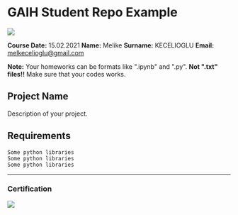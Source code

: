 # GAIH Student Repo Example
![](img/logo.png)

**Course Date:** 15.02.2021
**Name:** Melike
**Surname:** KECELIOGLU
**Email:** melkecelioglu@gmail.com

**Note:** Your homeworks can be formats like ".ipynb" and ".py". **Not ".txt" files!!** Make sure that your codes works.  

## Project Name
Description of your project.

## Requirements
```
Some python libraries
Some python libraries
Some python libraries
```
---

### Certification
![](img/certificate_ex.png)

